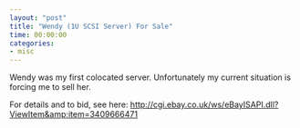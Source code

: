 ```yaml
---
layout: "post"
title: "Wendy (1U SCSI Server) For Sale"
time: 00:00:00
categories: 
- misc
---
```

Wendy was my first colocated server. Unfortunately my current situation is forcing me to sell her.

For details and to bid, see here: <a href="http://cgi.ebay.co.uk/ws/eBayISAPI.dll?ViewItem&amp;item=3409666471" target="_blank">http://cgi.ebay.co.uk/ws/eBayISAPI.dll?ViewItem&amp;item=3409666471</a>
